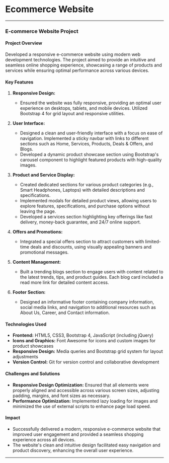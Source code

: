 # Ecommerce Website

---

### E-commerce Website Project

#### Project Overview
Developed a responsive e-commerce website using modern web development technologies. The project aimed to provide an intuitive and seamless online shopping experience, showcasing a range of products and services while ensuring optimal performance across various devices.

#### Key Features
1. **Responsive Design:** 
   - Ensured the website was fully responsive, providing an optimal user experience on desktops, tablets, and mobile devices. Utilized Bootstrap 4 for grid layout and responsive utilities.
   
2. **User Interface:**
   - Designed a clean and user-friendly interface with a focus on ease of navigation. Implemented a sticky navbar with links to different sections such as Home, Services, Products, Deals & Offers, and Blogs.
   - Developed a dynamic product showcase section using Bootstrap's carousel component to highlight featured products with high-quality images.

3. **Product and Service Display:**
   - Created dedicated sections for various product categories (e.g., Smart Headphones, Laptops) with detailed descriptions and specifications.
   - Implemented modals for detailed product views, allowing users to explore features, specifications, and purchase options without leaving the page.
   - Developed a services section highlighting key offerings like fast delivery, money-back guarantee, and 24/7 online support.

4. **Offers and Promotions:**
   - Integrated a special offers section to attract customers with limited-time deals and discounts, using visually appealing banners and promotional messages.

5. **Content Management:**
   - Built a trending blogs section to engage users with content related to the latest trends, tips, and product guides. Each blog card included a read more link for detailed content access.

6. **Footer Section:**
   - Designed an informative footer containing company information, social media links, and navigation to additional resources such as About Us, Career, and Contact information.

#### Technologies Used
- **Frontend:** HTML5, CSS3, Bootstrap 4, JavaScript (including jQuery)
- **Icons and Graphics:** Font Awesome for icons and custom images for product showcases
- **Responsive Design:** Media queries and Bootstrap grid system for layout adjustments
- **Version Control:** Git for version control and collaborative development

#### Challenges and Solutions
- **Responsive Design Optimization:** Ensured that all elements were properly aligned and accessible across various screen sizes, adjusting padding, margins, and font sizes as necessary.
- **Performance Optimization:** Implemented lazy loading for images and minimized the use of external scripts to enhance page load speed.

#### Impact
- Successfully delivered a modern, responsive e-commerce website that improved user engagement and provided a seamless shopping experience across all devices.
- The website's clean and intuitive design facilitated easy navigation and product discovery, enhancing the overall user experience.

---
